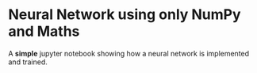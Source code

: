 # Neural Network using only NumPy and Maths

A **simple** jupyter notebook showing how a neural network is implemented and trained.
